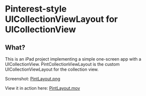 # Pinterest-style UICollectionViewLayout for UICollectionView

## What?

This is an iPad project implementing a simple one-screen app with a UICollectionView. PintCollectionViewLayout is the custom UICollectionViewLayout for the collection view.

Screenshot: [PintLayout.png](http://fallcreek.com/PintLayout.png)

View it in action here: [PintLayout.mov](http://fallcreek.com/PintLayout.mov)

